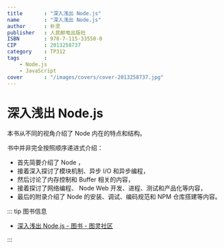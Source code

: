 ```yaml
---
title       : "深入浅出 Node.js"
name        : "深入浅出 Node.js"
author      : 朴灵
publisher   : 人民邮电出版社
ISBN        : 978-7-115-33550-0
CIP         : 2013258737
category    : TP312
tags        :
    - Node.js
    - JavaScript
cover       : "/images/covers/cover-2013258737.jpg"
---
```


深入浅出 Node.js
===============

<BookInfo/>

本书从不同的视角介绍了 Node 内在的特点和结构。

书中并非完全按照顺序递进式介绍：

- 首先简要介绍了 Node ，
- 接着深入探讨了模块机制、异步 I/O 和异步编程，
- 然后讨论了内存控制和 Buffer 相关的内容，
- 接着探讨了网络编程、 Node Web 开发、进程、测试和产品化等内容，
- 最后的附录介绍了 Node 的安装、调试、编码规范和 NPM 仓库搭建等内容。

::: tip 图书信息

- [深入浅出 Node.js - 图书 - 图灵社区](https://www.ituring.com.cn/book/1290)

:::
